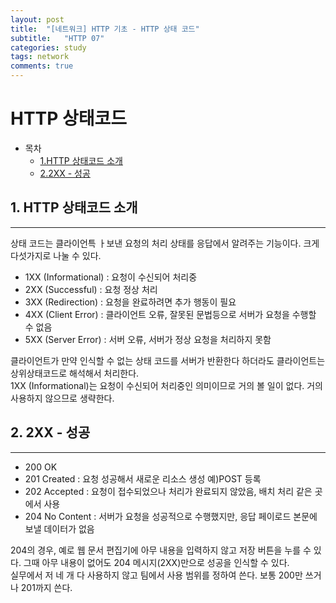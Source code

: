 ```yaml
---
layout: post
title:  "[네트워크] HTTP 기초 - HTTP 상태 코드"
subtitle:   "HTTP 07"
categories: study
tags: network
comments: true
---
```


# HTTP 상태코드

- 목차
    - [1.HTTP 상태코드 소개](#1.HTTP상태코드)
    - [2.2XX - 성공](#2.2XX)


## 1. HTTP 상태코드 소개
---
상태 코드는 클라이언특 ㅏ보낸 요청의 처리 상태를 응답에서 알려주는 기능이다. 크게 다섯가지로 나눌 수 있다.

- 1XX (Informational) : 요청이 수신되어 처리중
- 2XX (Successful) : 요청 정상 처리
- 3XX (Redirection) : 요청을 완료하려면 추가 행동이 필요
- 4XX (Client Error) : 클라이언트 오류, 잘못된 문법등으로 서버가 요청을 수행할 수 없음
- 5XX (Server Error) : 서버 오류, 서버가 정상 요청을 처리하지 못함

클라이언트가 만약 인식할 수 없는 상태 코드를 서버가 반환한다 하더라도 클라이언트는 상위상태코드로 해석해서 처리한다. <br>
1XX (Informational)는 요청이 수신되어 처리중인 의미이므로 거의 볼 일이 없다. 거의사용하지 않으므로 생략한다.

## 2. 2XX - 성공
---

- 200 OK
- 201 Created : 요청 성공해서 새로운 리소스 생성 예)POST 등록
- 202 Accepted : 요청이 접수되었으나 처리가 완료되지 않았음, 배치 처리 같은 곳에서 사용
- 204 No Content : 서버가 요청을 성공적으로 수행했지만, 응답 페이로드 본문에 보낼 데이터가 없음

204의 경우, 예로 웹 문서 편집기에 아무 내용을 입력하지 않고 저장 버튼을 누를 수 있다. 그때 아무 내용이 없어도 204 메시지(2XX)만으로 성공을 인식할 수 있다.<br>
실무에서 저 네 개 다 사용하지 않고 팀에서 사용 범위를 정하여 쓴다. 보통 200만 쓰거나 201까지 쓴다.